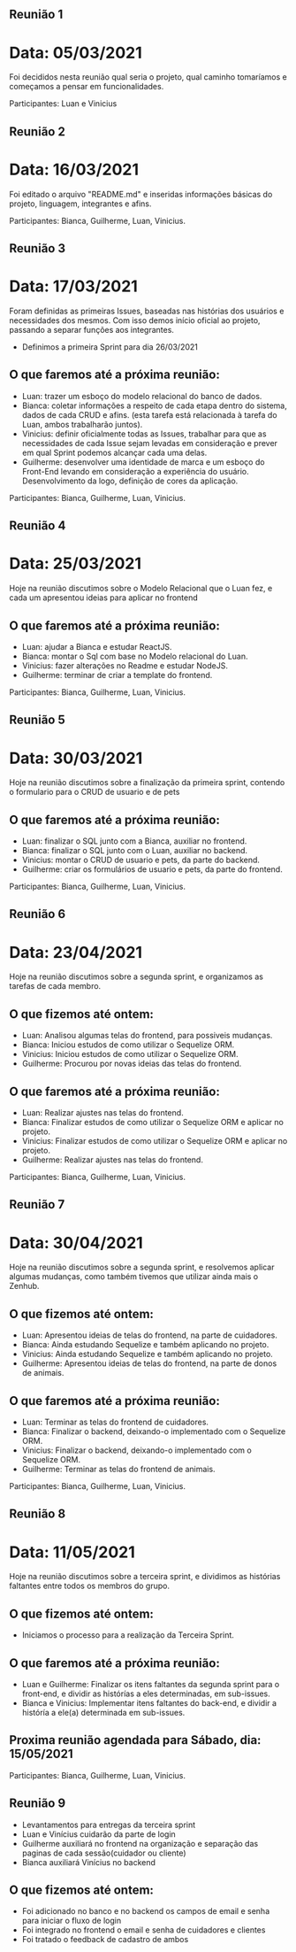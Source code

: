 
## Reunião 1

# Data: 05/03/2021
Foi decididos nesta reunião qual seria o projeto, qual caminho tomaríamos e começamos a pensar em funcionalidades.

Participantes: Luan e Vinicius

## Reunião 2

# Data: 16/03/2021
Foi editado o arquivo "README.md" e inseridas informações básicas do projeto, linguagem, integrantes e afins.

Participantes: Bianca, Guilherme, Luan, Vinicius.


## Reunião 3

# Data: 17/03/2021
Foram definidas as primeiras Issues, baseadas nas histórias dos usuários e necessidades dos mesmos. Com isso demos início oficial ao projeto, passando a separar funções aos integrantes.
- Definimos a primeira Sprint para dia 26/03/2021

## O que faremos até a próxima reunião:

- Luan: trazer um esboço do modelo relacional do banco de dados.
- Bianca: coletar informações a respeito de cada etapa dentro do sistema, dados de cada CRUD e afins. (esta tarefa está relacionada à tarefa do Luan, ambos trabalharão juntos).
- Vinicius: definir oficialmente todas as Issues, trabalhar para que as necessidades de cada Issue sejam levadas em consideração e prever em qual Sprint podemos alcançar cada uma delas.
- Guilherme: desenvolver uma identidade de marca e um esboço do Front-End levando em consideração a experiência do usuário. Desenvolvimento da logo, definição de cores da aplicação.

Participantes: Bianca, Guilherme, Luan, Vinicius.

## Reunião 4

# Data: 25/03/2021

Hoje na reunião discutimos sobre o Modelo Relacional que o Luan fez, e cada um apresentou ideias para aplicar no frontend

## O que faremos até a próxima reunião:

- Luan: ajudar a Bianca e estudar ReactJS.
- Bianca: montar o Sql com base no Modelo relacional do Luan.
- Vinicius: fazer alterações no Readme e estudar NodeJS.
- Guilherme: terminar de criar a template do frontend.

Participantes: Bianca, Guilherme, Luan, Vinicius.

## Reunião 5

# Data: 30/03/2021

Hoje na reunião discutimos sobre a finalização da primeira sprint, contendo o formulario para o CRUD de usuario e de pets

## O que faremos até a próxima reunião:

- Luan: finalizar o SQL junto com a Bianca, auxiliar no frontend.
- Bianca: finalizar o SQL junto com o Luan, auxiliar no backend.
- Vinicius: montar o CRUD de usuario e pets, da parte do backend.
- Guilherme: criar os formulários de usuario e pets, da parte do frontend.

Participantes: Bianca, Guilherme, Luan, Vinicius.

## Reunião 6

# Data: 23/04/2021

Hoje na reunião discutimos sobre a segunda sprint, e organizamos as tarefas de cada membro.

## O que fizemos até ontem:

- Luan: Analisou algumas telas do frontend, para possiveis mudanças.
- Bianca: Iniciou estudos de como utilizar o Sequelize ORM.
- Vinicius: Iniciou estudos de como utilizar o Sequelize ORM.
- Guilherme: Procurou por novas ideias das telas do frontend.
 
## O que faremos até a próxima reunião:

- Luan: Realizar ajustes nas telas do frontend.
- Bianca: Finalizar estudos de como utilizar o Sequelize ORM e aplicar no projeto.
- Vinicius: Finalizar estudos de como utilizar o Sequelize ORM e aplicar no projeto.
- Guilherme: Realizar ajustes nas telas do frontend.

Participantes: Bianca, Guilherme, Luan, Vinicius.

## Reunião 7

# Data: 30/04/2021

Hoje na reunião discutimos sobre a segunda sprint, e resolvemos aplicar algumas mudanças, como também tivemos que utilizar ainda mais o Zenhub.

## O que fizemos até ontem:

- Luan: Apresentou ideias de telas do frontend, na parte de cuidadores.
- Bianca: Ainda estudando Sequelize e também aplicando no projeto.
- Vinicius: Ainda estudando Sequelize e também aplicando no projeto.
- Guilherme: Apresentou ideias de telas do frontend, na parte de donos de animais.

## O que faremos até a próxima reunião:

- Luan: Terminar as telas do frontend de cuidadores.
- Bianca: Finalizar o backend, deixando-o implementado com o Sequelize ORM.
- Vinicius: Finalizar o backend, deixando-o implementado com o Sequelize ORM.
- Guilherme: Terminar as telas do frontend de animais.

Participantes: Bianca, Guilherme, Luan, Vinicius.

## Reunião 8

# Data: 11/05/2021

Hoje na reunião discutimos sobre a terceira sprint, e dividimos as histórias faltantes entre todos os membros do grupo.

## O que fizemos até ontem:

- Iniciamos o processo para a realização da Terceira Sprint.

## O que faremos até a próxima reunião:

- Luan e Guilherme: Finalizar os itens faltantes da segunda sprint para o front-end, e dividir as histórías a eles determinadas, em sub-issues.
- Bianca e Vinicius: Implementar itens faltantes do back-end, e dividir a históría a ele(a) determinada em sub-issues.

## Proxima reunião agendada para Sábado, dia: 15/05/2021

Participantes: Bianca, Guilherme, Luan, Vinicius.

## Reunião 9 
- Levantamentos para entregas da terceira sprint
- Luan e Vinícius cuidarão da parte de login
- Guilherme auxiliará no frontend na organização e separação das paginas de cada sessão(cuidador ou cliente)
- Bianca auxiliará Vinícius no backend

## O que fizemos até ontem:
- Foi adicionado no banco e no backend os campos de email e senha para iniciar o fluxo de login
- Foi integrado no frontend o email e senha de cuidadores e clientes
- Foi tratado o feedback de cadastro de ambos
